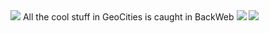 <img src="https://web.archive.org/web/19970315044125im_/http://www1.geocities.com/pictures/sponsor/backweb_fly.gif">
 <span> All the cool stuff in GeoCities is caught in BackWeb 
<img src="https://web.archive.org/web/19970315042826im_/http://www1.geocities.com/pictures/new/home_mast_new_2.gif">
<img src="https://web.archive.org/web/19970315042834im_/http://www1.geocities.com/pictures/new/home_sidebar1.gif">
